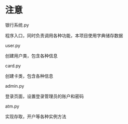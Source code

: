 # **注意**

银行系统.py

程序入口，同时负责调用各种功能，本项目使用字典储存数据

user.py

创建用户类，包含各种信息

card.py

创建卡类，包含各种信息

admin.py

登录页面，设置登录管理员的账户和密码

atm.py

实现存取，开户等各种实例方法
